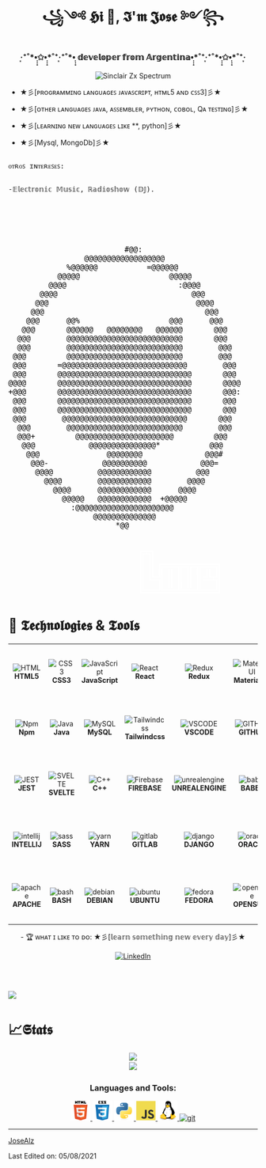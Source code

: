 <h1 align="center">꧁༺ 𝕳𝖎 👋, 𝕴'𝖒 𝕵𝖔𝖘𝖊 ༻꧂ </h1>
<h3 align="center">·͙⁺˚*•̩̩͙✩•̩̩͙*˚⁺‧͙⁺˚*•̩̩͙ 𝕕𝕖𝕧𝕖𝕝𝕠𝕡𝕖𝕣 𝕗𝕣𝕠𝕞 𝔸𝕣𝕘𝕖𝕟𝕥𝕚𝕟𝕒•̩̩͙*˚⁺‧͙⁺˚*•̩̩͙✩•̩̩͙*˚⁺‧͙</h3>


<p align="center" >
  <img align="center" src="https://hardzone.es/app/uploads-hardzone.es/2022/04/Sinclair-ZX-Spectrum.jpg" width="400" alt="Sinclair Zx Spectrum" />  
</p>

- ★彡[ᴘʀᴏɢʀᴀᴍᴍɪɴɢ ʟᴀɴɢᴜᴀɢᴇꜱ ᴊᴀᴠᴀꜱᴄʀɪᴘᴛ, ʜᴛᴍʟ5 ᴀɴᴅ ᴄꜱꜱ3]彡★
- ★彡[ᴏᴛʜᴇʀ ʟᴀɴɢᴜᴀɢᴇꜱ ᴊᴀᴠᴀ, ᴀꜱꜱᴇᴍʙʟᴇʀ, ᴘʏᴛʜᴏɴ, ᴄᴏʙᴏʟ, Qᴀ ᴛᴇꜱᴛɪɴɢ]彡★

- ★彡[ʟᴇᴀʀɴɪɴɢ ɴᴇᴡ ʟᴀɴɢᴜᴀɢᴇꜱ ​​ʟɪᴋᴇ **, python]彡★

- ★彡[Mysql, MongoDb]彡★


<pre>
<p>ᴏᴛʀᴏꜱ ɪɴᴛᴇʀᴇꜱᴇꜱ:</p>
-𝔼𝕝𝕖𝕔𝕥𝕣𝕠𝕟𝕚𝕔 𝕄𝕦𝕤𝕚𝕔, ℝ𝕒𝕕𝕚𝕠𝕤𝕙𝕠𝕨 (𝔻𝕁).
</pre>




<pre style='color:black;font-size:15px;line-height:18px;font-family:monospace;'>





                          #@@:                        
                 @@@@@@@@@@@@@@@@@@                 
             %@@@@@@           =@@@@@@              
           @@@@@                    @@@@@           
         @@@@                         :@@@@         
       @@@@                              @@@        
      @@@                                 @@@@      
     @@@                                    @@@     
    @@@      @@%                    @@@      @@@    
   @@@       @@@@@@   @@@@@@@@   @@@@@@       @@@   
  @@@        @@@@@@@@@@@@@@@@@@@@@@@@@@       @@@   
  @@@        @@@@@@@@@@@@@@@@@@@@@@@@@@        @@@  
 @@@         @@@@@@@@@@@@@@@@@@@@@@@@@@        @@@  
 @@@       =@@@@@@@@@@@@@@@@@@@@@@@@@@@@        @@@ 
 @@@       @@@@@@@@@@@@@@@@@@@@@@@@@@@@@@       @@@ 
@@@@       @@@@@@@@@@@@@@@@@@@@@@@@@@@@@@       @@@@
+@@@       @@@@@@@@@@@@@@@@@@@@@@@@@@@@@@       @@@:
 @@@       @@@@@@@@@@@@@@@@@@@@@@@@@@@@@@       @@@ 
 @@@       @@@@@@@@@@@@@@@@@@@@@@@@@@@@@@       @@@ 
 @@@        @@@@@@@@@@@@@@@@@@@@@@@@@@@@       @@@  
  @@@        @@@@@@@@@@@@@@@@@@@@@@@@@@        @@@  
  @@@+         @@@@@@@@@@@@@@@@@@@@@@         @@@   
   @@@            @@@@@@@@@@@@@@@*           @@@    
    @@@               @@@@@@@@              @@@#    
     @@@-            @@@@@@@@@@            @@@=     
      @@@@          @@@@@@@@@@@@          @@@       
        @@@@        @@@@@@@@@@@@        @@@@        
          @@@@      @@@@@@@@@@@@      @@@@          
            @@@@@   @@@@@@@@@@@@  +@@@@@            
              :@@@@@@@@@@@@@@@@@@@@@@               
                   @@@@@@@@@@@@@@                   
                        *@@                         

</pre>

<pre style="padding-left:260px;color:white;font-size:32px;line-height:26px;margin:6px 0 6px 0;">
&#9556;&#9559;
&#9553;&#9553;&#9556;&#9552;&#9574;&#9574;&#9574;&#9552;&#9559;
&#9553;&#9562;&#9571;&#9553;&#9553;&#9553;&#9553;&#9577;&#9571;
&#9562;&#9552;&#9577;&#9552;&#9577;&#9552;&#9577;&#9552;&#9565;
</pre>
                                 
# 🔧 𝕿𝖊𝖈𝖍𝖓𝖔𝖑𝖔𝖌𝖎𝖊𝖘 & 𝕿𝖔𝖔𝖑𝖘

<table>
  <tr>
    <td align="center" height="108" width="108">
      <img
        src="https://cdn.jsdelivr.net/gh/devicons/devicon/icons/html5/html5-plain.svg"
        width="48"
        height="48"
        alt="HTML"
      />
      <br /><strong>HTML5</strong>
    </td>
    <td align="center" height="108" width="108">
      <img
        src="https://cdn.jsdelivr.net/gh/devicons/devicon/icons/css3/css3-plain.svg"
        width="48"
        height="48"
        alt="CSS3"
      />
      <br /><strong>CSS3</strong>
    </td>
    <td align="center" height="108" width="108">
      <img
        src="https://cdn.jsdelivr.net/gh/devicons/devicon/icons/javascript/javascript-plain.svg"
        width="48"
        height="48"
        alt="JavaScript"
      />
      <br /><strong>JavaScript</strong>
    </td>
    <td align="center" height="108" width="108">
      <img
        src="https://cdn.jsdelivr.net/gh/devicons/devicon/icons/react/react-original.svg"
        width="48"
        height="48"
        alt="React"
      />
      <br /><strong>React</strong>
    </td>
    <td align="center" height="108" width="108">
      <img
        src="https://cdn.jsdelivr.net/gh/devicons/devicon/icons/redux/redux-original.svg"
        width="48"
        height="48"
        alt="Redux"
      />
      <br /><strong>Redux</strong>
    </td>
    <td align="center" height="108" width="108">
      <img
        src="https://cdn.jsdelivr.net/gh/devicons/devicon/icons/materialui/materialui-original.svg"
        width="48"
        height="48"
        alt="Material UI"
      />
      <br /><strong>Material UI</strong>
    </td>
    <td align="center" height="108" width="108">
      <img
        src="https://cdn.jsdelivr.net/gh/devicons/devicon/icons/bootstrap/bootstrap-plain.svg"
        width="48"
        height="48"
        alt="Bootstrap"
      />
      <br /><strong>Bootstrap</strong>
    </td>
    <td align="center" height="108" width="108">
      <img
        src="https://cdn.jsdelivr.net/gh/devicons/devicon/icons/git/git-original.svg"
        width="48"
        height="48"
        alt="Git"
      />
      <br /><strong>Git</strong>
    </td>
  </tr>
  <tr>
    <td align="center" height="108" width="108">
      <img
        src="https://cdn.jsdelivr.net/gh/devicons/devicon/icons/npm/npm-original-wordmark.svg"
        width="48"
        height="48"
        alt="Npm"
      />
      <br /><strong>Npm</strong>
    </td>
    <td align="center" height="108" width="108">
      <img
        src="https://cdn.jsdelivr.net/gh/devicons/devicon/icons/java/java-original-wordmark.svg"
        width="48"
        height="48"
        alt="Java"
      />
      <br /><strong>Java</strong>
    </td>
    <td align="center" height="108" width="108">
      <img
        src="https://cdn.jsdelivr.net/gh/devicons/devicon/icons/mysql/mysql-original-wordmark.svg"
        width="48"
        height="48"
        alt="MySQL"
      />
      <br /><strong>MySQL</strong>
    </td>
    <td align="center" height="108" width="108">
      <img
        src="https://cdn.jsdelivr.net/gh/devicons/devicon/icons/tailwindcss/tailwindcss-plain.svg"
        width="48"
        height="48"
        alt="Tailwindcss"
      />
      <br /><strong>Tailwindcss</strong>
    </td>
    <td align="center" height="108" width="108">
      <img
        src="https://cdn.jsdelivr.net/gh/devicons/devicon/icons/vscode/vscode-original-wordmark.svg"
        width="48"
        height="48"
        alt="VSCODE"
      />
      <br /><strong>VSCODE</strong>
    </td>
    <td align="center" height="108" width="108">
      <img
        src="https://cdn.jsdelivr.net/gh/devicons/devicon/icons/github/github-original-wordmark.svg"
        width="48"
        height="48"
        alt="GITHUB"
      />
      <br /><strong>GITHUB</strong>
    </td>
    <td align="center" height="108" width="108">
      <img
        src="https://cdn.jsdelivr.net/gh/devicons/devicon/icons/webpack/webpack-plain.svg"
        width="48"
        height="48"
        alt="WEBPACK"
      />
      <br /><strong>WEBPACK</strong>
    </td>
    <td align="center" height="108" width="108">
      <img
        src="https://cdn.jsdelivr.net/gh/devicons/devicon/icons/nodejs/nodejs-original.svg"
        width="48"
        height="48"
        alt="NODEJS"
      />
      <strong>NODEJS</strong>
    </td>
  </tr>
  <tr>
    <td align="center" height="108" width="108">
      <img
        src="https://cdn.jsdelivr.net/gh/devicons/devicon/icons/jest/jest-plain.svg"
        width="48"
        height="48"
        alt="JEST"
      />
      <strong>JEST</strong>
    </td>
    <td align="center" height="108" width="108">
      <img
        src="https://cdn.jsdelivr.net/gh/devicons/devicon/icons/svelte/svelte-original.svg"
        width="48"
        height="48"
        alt="SVELTE"
      />
      <strong>SVELTE</strong>
    </td>
    <td align="center" height="108" width="108">
	<img
	src="https://cdn.jsdelivr.net/gh/devicons/devicon/icons/cplusplus/cplusplus-original.svg"
	width="48"
        height="48"
        alt="C++"
      />
      <strong>C++</strong>
	</td>
	<td align="center" height="108" width="108">
	<img
	src="https://cdn.jsdelivr.net/gh/devicons/devicon/icons/firebase/firebase-plain.svg"
	width="48"
        height="48"
        alt="Firebase"
      />
      <strong>FIREBASE</strong>
	</td>
	<td align="center" height="108" width="108">
	<img
	src="https://cdn.jsdelivr.net/gh/devicons/devicon/icons/unrealengine/unrealengine-original.svg"
	width="48"
        height="48"
        alt="unrealengine"
      />
      <strong>UNREALENGINE</strong>
	</td>
	<td align="center" height="108" width="108">
	<img
	src="https://cdn.jsdelivr.net/gh/devicons/devicon/icons/babel/babel-original.svg"
	width="48"
        height="48"
        alt="babel"
      />
      <strong>BABEL</strong>
	</td>  
	<td align="center" height="108" width="108">
	<img
	src="https://cdn.jsdelivr.net/gh/devicons/devicon/icons/d3js/d3js-original.svg"
	width="48"
        height="48"
        alt="d3js"
      />
      <strong>D3JS</strong>
	</td>
	<td align="center" height="108" width="108">
	<img
	src="https://cdn.jsdelivr.net/gh/devicons/devicon/icons/heroku/heroku-plain.svg"
	width="48"
        height="48"
        alt="heroku"
      />
      <strong>HEROKU</strong>
	</td>  
	</tr>
	<tr>
	  <td align="center" height="108" width="108">
	<img
	src="https://cdn.jsdelivr.net/gh/devicons/devicon/icons/intellij/intellij-original.svg"
	width="48"
        height="48"
        alt="intellij"
      />
      <strong>INTELLIJ</strong>
	</td>  
	 <td align="center" height="108" width="108">
	<img
	src="https://cdn.jsdelivr.net/gh/devicons/devicon/icons/sass/sass-original.svg"
	width="48"
        height="48"
        alt="sass"
      />
      <strong>SASS</strong>
	</td>  
	<td align="center" height="108" width="108">
	<img
	src="https://cdn.jsdelivr.net/gh/devicons/devicon/icons/yarn/yarn-original.svg"
	width="48"
        height="48"
        alt="yarn"
      />
      <strong>YARN</strong>
	</td> 
	<td align="center" height="108" width="108">
	<img
	src="https://cdn.jsdelivr.net/gh/devicons/devicon/icons/gitlab/gitlab-original.svg"
	width="48"
        height="48"
        alt="gitlab"
      />
      <strong>GITLAB</strong>
	</td>   
	<td align="center" height="108" width="108">
	<img
	src="https://cdn.jsdelivr.net/gh/devicons/devicon/icons/django/django-plain.svg"
	width="48"
        height="48"
        alt="django "
      />
      <strong>DJANGO</strong>
	</td> 
	<td align="center" height="108" width="108">
	<img
	src="https://cdn.jsdelivr.net/gh/devicons/devicon/icons/oracle/oracle-original.svg"
	width="48"
        height="48"
        alt="oracle"
      />
      <strong>ORACLE</strong>
	</td> 
	<td align="center" height="108" width="108">
	<img
	src="https://cdn.jsdelivr.net/gh/devicons/devicon/icons/spring/spring-original-wordmark.svg"
	width="48"
        height="48"
        alt="springboot"
      />
      <strong>SPRINGBOOT</strong>
	</td> 
        <td align="center" height="108" width="108">
	<img
	src="https://cdn.jsdelivr.net/gh/devicons/devicon/icons/codepen/codepen-plain.svg"
	width="48"
        height="48"
        alt="codepen"
      />
      <strong>CODEPEN</strong>
	</td> 	
	</tr>	
	<tr>
	<td align="center" height="108" width="108">
	<img
	src="https://cdn.jsdelivr.net/gh/devicons/devicon/icons/apache/apache-original-wordmark.svg"
	width="48"
        height="48"
        alt="apache"
      />
      <strong>APACHE</strong>
	</td> 	
	<td align="center" height="108" width="108">
	<img
	src="https://cdn.jsdelivr.net/gh/devicons/devicon/icons/bash/bash-original.svg"
	width="48"
        height="48"
        alt="bash"
      />
      <strong>BASH</strong>
	</td> 
	<td align="center" height="108" width="108">
	<img
	src="https://cdn.jsdelivr.net/gh/devicons/devicon/icons/debian/debian-original-wordmark.svg"
	width="48"
        height="48"
        alt="debian"
      />
      <strong>DEBIAN</strong>
	</td> 	
	<td align="center" height="108" width="108">
	<img
	src="https://cdn.jsdelivr.net/gh/devicons/devicon/icons/ubuntu/ubuntu-plain-wordmark.svg"
	width="48"
        height="48"
        alt="ubuntu"
      />
      <strong>UBUNTU</strong>
	</td> 	
	<td align="center" height="108" width="108">
	<img
	src="https://cdn.jsdelivr.net/gh/devicons/devicon/icons/fedora/fedora-original.svg"
	width="48"
        height="48"
        alt="fedora"
      />
      <strong>FEDORA</strong>
	</td> 	
	<td align="center" height="108" width="108">
	<img
	src="https://cdn.jsdelivr.net/gh/devicons/devicon/icons/opensuse/opensuse-original-wordmark.svg"
	width="48"
        height="48"
        alt="opensuse"
      />
      <strong>OPENSUSE</strong>
	</td>
	<td align="center" height="108" width="108">
	<img
	src="https://cdn.jsdelivr.net/gh/devicons/devicon/icons/photoshop/photoshop-line.svg"
	width="48"
        height="48"
        alt="photoshop"
      />
      <strong>PHOTOSHOP</strong>
	</td>
	<td align="center" height="108" width="108">
	<img
	src="https://cdn.jsdelivr.net/gh/devicons/devicon/icons/selenium/selenium-original.svg"
	width="48"
        height="48"
        alt="selenium"
      />
      <strong>SELENIUM</strong>
	</td> 				
  </tr>  
  
</table>






<div align="center">
- 🏆 ᴡʜᴀᴛ ɪ ʟɪᴋᴇ ᴛᴏ ᴅᴏ: ★彡[𝕝𝕖𝕒𝕣𝕟 𝕤𝕠𝕞𝕖𝕥𝕙𝕚𝕟𝕘 𝕟𝕖𝕨 𝕖𝕧𝕖𝕣𝕪 𝕕𝕒𝕪]彡★

<a href="https://www.linkedin.com/in/jose-alzogaray-80b786128/" rel="nofollow"><img align="center" src="https://camo.githubusercontent.com/1598532a3542326fff0ea5e0481f39287c1a1a201b07b4fff95c5ecd6a30553e/68747470733a2f2f696d672e736869656c64732e696f2f62616467652f4c696e6b6564496e2d2532333030373742352e7376673f267374796c653d666c61742d737175617265266c6f676f3d6c696e6b6564696e266c6f676f436f6c6f723d7768697465" alt="LinkedIn" data-canonical-src="https://img.shields.io/badge/LinkedIn-%230077B5.svg?&amp;style=flat-square&amp;logo=linkedin&amp;logoColor=white" style="max-width: 100%;"></a>
</div>
<br/><br/>



<a href="https://hits.seeyoufarm.com"><img src="https://hits.seeyoufarm.com/api/count/incr/badge.svg?url=https%3A%2F%2Fgithub.com%2FJoseAlz&count_bg=%2379C83D&title_bg=%23555555&icon=github.svg&icon_color=%2381D375&title=hits&edge_flat=false"/></a>








# 📈𝕾𝖙𝖆𝖙𝖘
<div align="center">
<img
  src="https://github-readme-stats.vercel.app/api?username=JoseAlz&show_icons=true&theme=react&&hide_border=true"
/>
<br />
<img
  src="https://github-readme-streak-stats.herokuapp.com/?user=JoseAlz&&theme=react&&hide_border=true" />
</div>

<h3 align="center">Languages and Tools:</h3>

<p align="center"> 
  <a href="https://www.w3.org/html/" target="_blank"> 
    <img src="https://raw.githubusercontent.com/devicons/devicon/master/icons/html5/html5-original-wordmark.svg" alt="html5" width="40" height="40"/> 
  </a>
  <a href="https://www.w3schools.com/css/" target="_blank"> 
    <img src="https://raw.githubusercontent.com/devicons/devicon/master/icons/css3/css3-original-wordmark.svg" alt="css3" width="40" height="40"/> 
  </a> 
  <a href="https://www.python.org" target="_blank"> 
    <img src="https://raw.githubusercontent.com/devicons/devicon/master/icons/python/python-original.svg" alt="python" width="40" height="40"/> 
  </a>  
  <a href="https://developer.mozilla.org/en-US/docs/Web/JavaScript" target="_blank"> 
    <img src="https://raw.githubusercontent.com/devicons/devicon/master/icons/javascript/javascript-original.svg" alt="javascript" width="40" height="40"/> 
  </a> 
  <a href="https://www.linux.org/" target="_blank"> 
    <img src="https://raw.githubusercontent.com/devicons/devicon/master/icons/linux/linux-original.svg" alt="linux" width="40" height="40"/> 
  </a> 
  <a href="https://git-scm.com/" target="_blank"> 
    <img src="https://www.vectorlogo.zone/logos/git-scm/git-scm-icon.svg" alt="git" width="40" height="40"/> 
  </a>
</p>



------

[JoseAlz](https://github.com/JoseAlz)

Last Edited on: 05/08/2021
